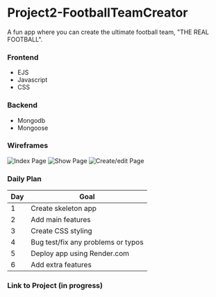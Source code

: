 # Project2-FootballTeamCreator

A fun app where you can create the ultimate football team, "THE REAL FOOTBALL".

### Frontend

- EJS
- Javascript
- CSS

### Backend

- Mongodb
- Mongoose

### Wireframes

![Index Page](https://user-images.githubusercontent.com/113205902/206002084-66a73d3e-3f71-4d38-a92b-4943c5e56cb8.png)
![Show Page](https://user-images.githubusercontent.com/113205902/206002182-fde59123-572c-403a-81d1-747f4a246667.png)
![Create/edit Page](https://user-images.githubusercontent.com/113205902/206002217-be0f8eb7-19fb-400a-b1d5-29f35835eb8f.png)

### Daily Plan

| Day | Goal |
|-----|------|
| 1 | Create skeleton app |
| 2 | Add main features |
| 3 | Create CSS styling  |
| 4 | Bug test/fix any problems or typos |
| 5 | Deploy app using Render.com |
| 6 | Add extra features |

### Link to Project (in progress)
